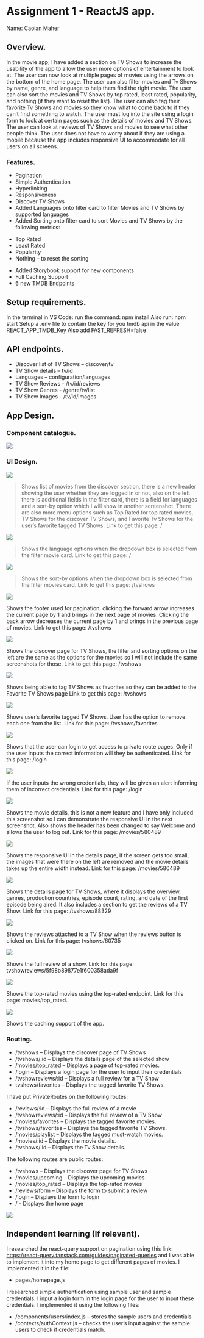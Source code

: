 # Assignment 1 - ReactJS app.

Name: Caolan Maher

## Overview.

In the movie app, I have added a section on TV Shows to increase the usability 
of the app to allow the user more options of entertainment to look at. The user 
can now look at multiple pages of movies using the arrows on the bottom of the 
home page. The user can also filter movies and Tv Shows by name, genre, and 
language to help them find the right movie. The user can also sort the movies 
and TV Shows by top rated, least rated, popularity, and nothing 
(if they want to reset the list). The user can also tag their favorite Tv Shows 
and movies so they know what to come back to if they can’t find something to watch. 
The user must log into the site using a login form to look at certain pages such as 
the details of movies and TV Shows. The user can look at reviews of TV Shows and 
movies to see what other people think. The user does not have to worry about if 
they are using a mobile because the app includes responsive UI to accommodate for 
all users on all screens.

### Features.

+ Pagination
+ Simple Authentication
+ Hyperlinking
+ Responsiveness
+ Discover TV Shows
+ Added Languages onto filter card to filter Movies and TV Shows by supported languages
+ Added Sorting onto filter card to sort Movies and TV Shows by the following metrics:
-	Top Rated
-	Least Rated
-	Popularity
-	Nothing – to reset the sorting
+ Added Storybook support for new components
+ Full Caching Support
+ 6 new TMDB Endpoints


## Setup requirements.

In the terminal in VS Code: run the command: npm install
Also run: npm start
Setup a .env file to contain the key for you tmdb api in the value REACT_APP_TMDB_Key
Also add FAST_REFRESH=false


## API endpoints.

+ Discover list of TV Shows – discover/tv
+ TV Show details – tv/id
+ Languages – configuration/languages
+ TV Show Reviews - /tv/id/reviews
+ TV Show Genres - /genre/tv/list
+ TV Show Images - /tv/id/images


## App Design.

### Component catalogue.

![](./images/storybook.png)
### UI Design.

![ ](./images/discoverMovies.png)

>Shows list of movies from the discover section, 
there is a new header showing the user whether they 
are logged in or not, also on the left there is additional 
fields in the filter card, there is a field for languages 
and a sort-by option which I will show in another screenshot. 
There are also more menu options such as Top Rated for top rated movies, 
TV Shows for the discover TV Shows, and Favorite Tv Shows for the user’s favorite tagged TV Shows.
Link to get this page: /


![ ](./images/movieLanguages.png)

> Shows the language options when the dropdown box is selected from the filter movie card.
Link to get this page: /

![ ](./images/movieSort.png)

> Shows the sort-by options when the dropdown box is selected from the filter movies card.
> Link to get this page: /tvshows


![ ](./images/moviePagination.png)

Shows the footer used for pagination, 
clicking the forward arrow increases the current 
page by 1 and brings in the next page of movies. 
Clicking the back arrow decreases the current page 
by 1 and brings in the previous page of movies.
Link to get this page: /tvshows


![ ](./images/discoverTVShows.png)

Shows the discover page for TV Shows, 
the filter and sorting options on the left 
are the same as the options for the movies 
so I will not include the same screenshots for those.
Link to get this page: /tvshows


![ ](./images/favouriteTVShowsTag.png)

Shows being able to tag TV Shows as 
favorites so they can be added to the Favorite TV Shows page
Link to get this page: /tvshows


![ ](./images/favouriteTVShows.png)

Shows user’s favorite tagged TV Shows. 
User has the option to remove each one from the list.
Link for this page: /tvshows/favorites


![ ](./images/login.png)

Shows that the user can login to get access 
to private route pages. Only if the user 
inputs the correct information will they be authenticated.
Link for this page: /login


![ ](./images/loginFail.png)

If the user inputs the wrong credentials, 
they will be given an alert informing them of incorrect credentials.
Link for this page: /login


![ ](./images/movieDetails.png)

Shows the movie details, this is not a new feature and I have only included this screenshot 
so I can demonstrate the responsive UI in the next screenshot. 
Also shows the header has been changed to say Welcome and allows the user to log out.
Link for this page: /movies/580489


![ ](./images/movieResponsiveUI.png)

Shows the responsive UI in the details page, 
if the screen gets too small, the images that 
were there on the left are removed and the movie 
details takes up the entire width instead.
Link for this page: /movies/580489


![ ](./images/detailTVShow.png)

Shows the details page for TV Shows, where it 
displays the overview, genres, production countries, 
episode count, rating, and date of the first episode 
being aired. It also includes a section to get the reviews of a TV Show.
Link for this page: /tvshows/88329


![ ](./images/reviewsTVShow.png)

Shows the reviews attached to a TV 
Show when the reviews button is clicked on.
Link for this page: tvshows/60735


![ ](./images/reviewTVShow.png)

Shows the full review of a show.
Link for this page: tvshowreviews/5f98b89877e1f600358ada9f


![ ](./images/topRatedMovies.png)

Shows the top-rated movies using the top-rated endpoint.
Link for this page: movies/top_rated.


![ ](./images/caching.png)

Shows the caching support of the app.

### Routing.

+ /tvshows – Displays the discover page of TV Shows
+ /tvshows/:id – Displays the details page of the selected show
+ /movies/top_rated – Displays a page of top-rated movies.
+ /login – Displays a login page for the user to input their credentials
+ /tvshowreviews/:id – Displays a full review for a TV Show
+ tvshows/favorites – Displays the tagged favorite TV Shows.

I have put PrivateRoutes on the following routes:
- /reviews/:id – Displays the full review of a movie
- /tvshowreviews/:id – Displays the full review of a TV Show
- /movies/favorites – Displays the tagged favorite movies.
- /tvshows/favorites – Displays the tagged favorite TV Shows.
- /movies/playlist – Displays the tagged must-watch movies.
- /movies/:id – Displays the movie details.
- /tvshows/:id – Displays the Tv Show details.

The following routes are public routes:
- /tvshows – Displays the discover page for TV Shows
- /movies/upcoming – Displays the upcoming movies
- /movies/top_rated – Displays the top-rated movies
- /reviews/form – Displays the form to submit a review
- /login – Displays the form to login
- / - Displays the home page

![ ](./images/routes.png)

## Independent learning (If relevant).

I researched the react-query support on pagination using this 
link: https://react-query.tanstack.com/guides/paginated-queries 
and I was able to implement it into my home page to get different 
pages of movies. 
I implemented it in the file:
- pages/homepage.js

I researched simple authentication using sample user and sample credentials. 
I input a login form in the login page for the user to input these credentials. 
I implemented it using the following files:
- /components/users/index.js – stores the sample users and credentials
- /contexts/authContext.js – checks the user’s input against the sample users to check if credentials match.

